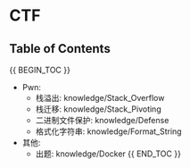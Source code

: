 # CTF

## Table of Contents

{{ BEGIN_TOC }}
- Pwn:
  - 栈溢出: knowledge/Stack_Overflow
  - 栈迁移: knowledge/Stack_Pivoting
  - 二进制文件保护: knowledge/Defense
  - 格式化字符串: knowledge/Format_String
- 其他:
  - 出题: knowledge/Docker
{{ END_TOC }}